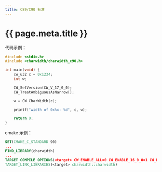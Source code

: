 ```yaml
---
title: C89/C90 标准
---
```


# {{ page.meta.title }}

代码示例：
```C linenums="1"
#include <stdio.h>
#include <charwidth/charwidth_c90.h>

int main(void) {
	cw_u32 c = 0x1234;
	int w;

	CW_SetVersion(CW_V_17_0_0);
	CW_TreatAmbiguousAsNarrow();

	w = CW_CharWidth(c);

	printf("width of 0x%x: %d", c, w);

	return 0;
}
```

cmake 示例：
```cmake linenums="1"
SET(CMAKE_C_STANDARD 90)
...
FIND_LIBRARY(charwidth)
...
TARGET_COMPILE_OPTIONS(<target> CW_ENABLE_ALL=0 CW_ENABLE_16_0_0=1 CW_ENABLE_17_0_0=1)
TARGET_LINK_LIBRARIES(<target> charwidth::charwidth)
```
